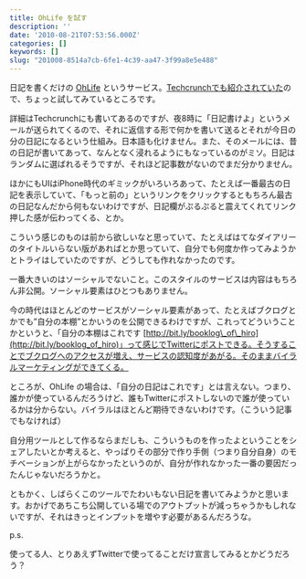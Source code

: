 ```yaml
---
title: OhLife を試す
description: ''
date: '2010-08-21T07:53:56.000Z'
categories: []
keywords: []
slug: "201008-8514a7cb-6fe1-4c39-aa47-3f99a8e5e488"
---
```

日記を書くだけの [OhLife](https://ohlife.com/) というサービス。[Techcrunchでも紹介されていた](http://jp.techcrunch.com/archives/20100817ohlife-personal-journal-email/)ので、ちょっと試してみているところです。

詳細はTechcrunchにも書いてあるのですが、夜8時に「日記書けよ」というメールが送られてくるので、それに返信する形で何かを書いて送るとそれが今日の分の日記になるという仕組み。日本語も化けません。また、そのメールには、昔の日記が書いてあって、なんとなく浸れるようにもなっているのがミソ。日記はランダムに選ばれるそうですが、それほど記事数がないのでまだ分かりません。

ほかにもUIはiPhone時代のギミックがいろいろあって、たとえば一番最古の日記を表示していて、「もっと前の」というリンクをクリックするともちろん最古の日記なんだから何もないわけですが、日記欄がぷるぷると震えてくれてリンク押した感が伝わってくる、とか。

こういう感じのものは前から欲しいなと思っていて、たとえばはてなダイアリーのタイトルいらない版があればとか思っていて、自分でも何度か作ってみようかとトライはしていたのですが、どうしても作れなかったのです。

一番大きいのはソーシャルでないこと。このスタイルのサービスは内容はもちろん非公開。ソーシャル要素はひとつもありません。

今の時代はほとんどのサービスがソーシャル要素があって、たとえばブクログとかでも”自分の本棚”とかいうのを公開できるわけですが、これってどういうことかというと、「自分の本棚はこれです [http://bit.ly/booklog\_of\_hiro](http://bit.ly/booklog_of_hiro)」って感じでTwitterにポストできる。そうすることでブクログへのアクセスが増え、サービスの認知度があがる。そのままバイラルマーケティングができてくる。

ところが、OhLife の場合は、「自分の日記はこれです」とは言えない。つまり、誰かが使っているんだろうけど、誰もTwitterにポストしないので誰が使っているかは分からない。バイラルはほとんど期待できないわけです。（こういう記事でもなければ）

自分用ツールとして作るならまだしも、こういうものを作ったよということをシェアしたいとか考えると、やっぱりその部分で作り手側（つまり自分自身）のモチベーションが上がらなかったというのが、自分が作れなかった一番の要因だったんじゃないだろうかと。

ともかく、しばらくこのツールでたわいもない日記を書いてみようかと思います。おかげであちこち公開している場でのアウトプットが減っちゃうかもしれないですが、それはきっとインプットを増やす必要があるんだろうな。

p.s.

使ってる人、とりあえずTwitterで使ってることだけ宣言してみるとかどうだろう？